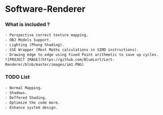 # Software-Renderer
### What is included ?
    - Perspective correct texture mapping.
    - OBJ Models Support.
    - Lighting (Phong Shading).
    - SSE Wrapper (Most Maths calculations in SIMD instructions).
    - Drawing edge to edge using Fixed Point arithmetic to save up cycles.
    ![PROJECT IMAGE](https://github.com/BlueLort/Lort-Renderer/blob/master/images/im1.PNG)
### TODO List
    - Normal Mapping.
    - Shadows.
    - Deffered Shading.
    - Optimize the code more.
    - Enhance system design.
    
